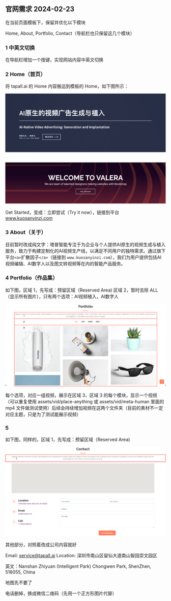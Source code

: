 ## 官网需求 2024-02-23

在当前页面模板下，保留并优化以下模块

Home, About, Portfolio, Contact（导航栏也只保留这几个模块）

### 1 中英文切换
在导航栏增加一个按键，实现网站内容中英文切换

### 2 Home（首页）
将 tapall.ai 的 Home 内容搬运到模板的 Home，如下图所示：

<img src="./home.jpg"/>

Get Started，变成：立即尝试（Try it now），链接到平台 www.kuosanyinzi.com

### 3 About（关于）
目前暂时改成纯文字：塔普智能专注于为企业与个人提供AI原生的视频生成与植入服务，致力于构建定制化的AI视频生产线，以满足不同用户的独特需求。通过旗下平台```<a>```扩散因子```</a>```（链接到 ```www.kuosanyinzi.com```），我们为用户提供包括AI视频编辑、AI数字人以及图文转视频等在内的智能产品服务。

### 4 Portfolio（作品集）
如下图，区域 1，先写成：预留区域（Reserved Area)
区域 2，暂时去除 ALL（显示所有图片），只有两个选项：AI视频植入，AI数字人

<img src="./portfolio.jpg"/>

每个选项，对应一组视频，展示在区域 3，区域 3 的每个模块，显示一个视频（可以重复使用 assets/vid/place-anything 或 assets/vid/meta-human 里面的 mp4 文件做测试使用）后续会持续增加视频在这两个文件夹（目前的素材不一定对应主题，只是为了测试能展示视频）

### 5 
如下图，同样的，区域 1，先写成：预留区域（Reserved Area)

<img src="./contact.jpg"/>

其他部分，对照着改成公司内容就好

Email: service@tapall.ai
Location: 深圳市南山区留仙大道南山智园崇文园区

英文：Nanshan Zhiyuan (Intelligent Park) Chongwen Park, ShenZhen, 518055, China

地图先不要了

电话删掉，换成微信二维码（先用一个正方形图片代替）
